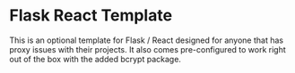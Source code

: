 # Flask React Template

This is an optional template for Flask / React designed for anyone that has proxy issues with their projects. It also comes pre-configured to work right out of the box with the added bcrypt package.